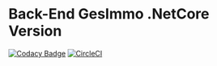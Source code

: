 # Back-End GesImmo .NetCore Version
[![Codacy Badge](https://api.codacy.com/project/badge/Grade/6a1e97f6160b439aaa9bb8cefcb260e4)](https://app.codacy.com/app/LPIX-11/dotnet-immo?utm_source=github.com&utm_medium=referral&utm_content=LPIX-11/dotnet-immo&utm_campaign=Badge_Grade_Settings)
[![CircleCI](https://circleci.com/gh/LPIX-11/dotnet-immo/tree/master.svg?style=svg)](https://circleci.com/gh/LPIX-11/dotnet-immo/tree/master)